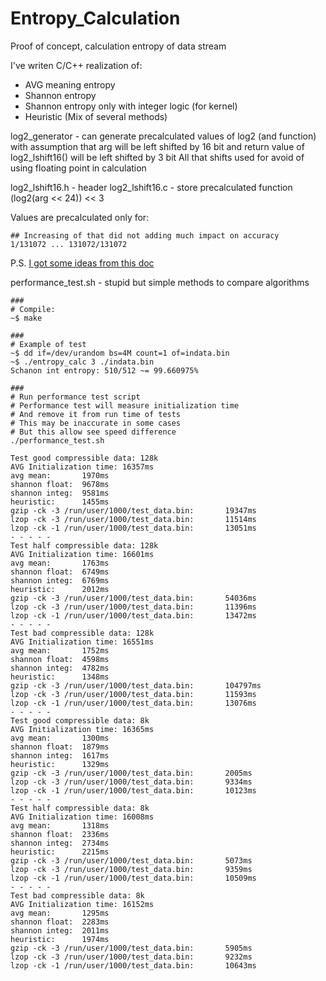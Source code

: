 # Entropy_Calculation
Proof of concept, calculation entropy of data stream

I've writen C/C++ realization of:
- AVG meaning entropy
- Shannon entropy
- Shannon entropy only with integer logic (for kernel)
- Heuristic (Mix of several methods)

log2_generator - can generate precalculated values of log2 (and function)
with assumption that arg will be left shifted by 16 bit
and return value of log2_lshift16() will be left shifted by 3 bit
All that shifts used for avoid of using floating point in calculation

log2_lshift16.h - header
log2_lshift16.c - store precalculated function (log2(arg << 24)) << 3

Values are precalculated only for:
```
## Increasing of that did not adding much impact on accuracy
1/131072 ... 131072/131072
```

P.S.
[I got some ideas from this doc](https://www.usenix.org/system/files/conference/fast13/fast13-final38.pdf)

performance_test.sh - stupid but simple methods to compare algorithms

```
###
# Compile:
~$ make

###
# Example of test
~$ dd if=/dev/urandom bs=4M count=1 of=indata.bin
~$ ./entropy_calc 3 ./indata.bin
Schanon int entropy: 510/512 ~= 99.660975%

###
# Run performance test script
# Performance test will measure initialization time
# And remove it from run time of tests
# This may be inaccurate in some cases
# But this allow see speed difference
./performance_test.sh

Test good compressible data: 128k
AVG Initialization time: 16357ms
avg mean:       1970ms
shannon float:  9678ms
shannon integ:  9581ms
heuristic:      1455ms
gzip -ck -3 /run/user/1000/test_data.bin:       19347ms
lzop -ck -3 /run/user/1000/test_data.bin:       11514ms
lzop -ck -1 /run/user/1000/test_data.bin:       13051ms
- - - - -
Test half compressible data: 128k
AVG Initialization time: 16601ms
avg mean:       1763ms
shannon float:  6749ms
shannon integ:  6769ms
heuristic:      2012ms
gzip -ck -3 /run/user/1000/test_data.bin:       54036ms
lzop -ck -3 /run/user/1000/test_data.bin:       11396ms
lzop -ck -1 /run/user/1000/test_data.bin:       13472ms
- - - - -
Test bad compressible data: 128k
AVG Initialization time: 16551ms
avg mean:       1752ms
shannon float:  4598ms
shannon integ:  4782ms
heuristic:      1348ms
gzip -ck -3 /run/user/1000/test_data.bin:       104797ms
lzop -ck -3 /run/user/1000/test_data.bin:       11593ms
lzop -ck -1 /run/user/1000/test_data.bin:       13076ms
- - - - -
Test good compressible data: 8k
AVG Initialization time: 16365ms
avg mean:       1300ms
shannon float:  1879ms
shannon integ:  1617ms
heuristic:      1329ms
gzip -ck -3 /run/user/1000/test_data.bin:       2005ms
lzop -ck -3 /run/user/1000/test_data.bin:       9334ms
lzop -ck -1 /run/user/1000/test_data.bin:       10123ms
- - - - -
Test half compressible data: 8k
AVG Initialization time: 16008ms
avg mean:       1318ms
shannon float:  2336ms
shannon integ:  2734ms
heuristic:      2215ms
gzip -ck -3 /run/user/1000/test_data.bin:       5073ms
lzop -ck -3 /run/user/1000/test_data.bin:       9359ms
lzop -ck -1 /run/user/1000/test_data.bin:       10509ms
- - - - -
Test bad compressible data: 8k
AVG Initialization time: 16152ms
avg mean:       1295ms
shannon float:  2283ms
shannon integ:  2011ms
heuristic:      1974ms
gzip -ck -3 /run/user/1000/test_data.bin:       5905ms
lzop -ck -3 /run/user/1000/test_data.bin:       9232ms
lzop -ck -1 /run/user/1000/test_data.bin:       10643ms
```
